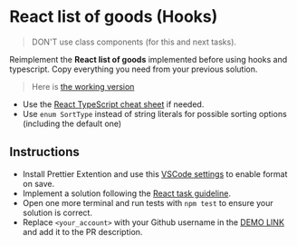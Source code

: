 # React list of goods (Hooks)

> DON'T use class components (for this and next tasks).

Reimplement the **React list of goods** implemented before using hooks and typescript.
Copy everything you need from your previous solution.

> Here is [the working version](https://mate-academy.github.io/react_list-of-goods/)

- Use the [React TypeScript cheat sheet](https://mate-academy.github.io/fe-program/js/extra/react-typescript) if needed.
- Use `enum SortType` instead of string literals for possible sorting options (including the default one)

## Instructions
- Install Prettier Extention and use this [VSCode settings](https://mate-academy.github.io/fe-program/tools/vscode/settings.json) to enable format on save.
- Implement a solution following the [React task guideline](https://github.com/mate-academy/react_task-guideline#react-tasks-guideline).
- Open one more terminal and run tests with `npm test` to ensure your solution is correct.
- Replace `<your_account>` with your Github username in the [DEMO LINK](https://LitviVit.github.io/react_list-of-goods-hooks/) and add it to the PR description.
